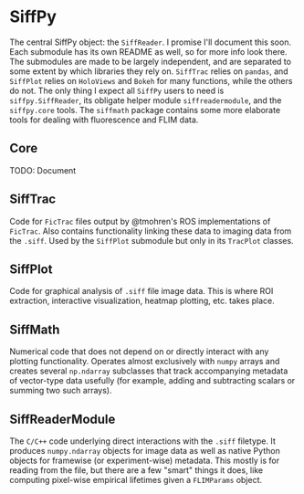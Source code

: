 # SiffPy

The central SiffPy object: the `SiffReader`. I promise I'll document this soon. Each submodule has its own README as well, so for more info look there.
The submodules are made to be largely independent, and are separated to some extent by which libraries they rely on. `SiffTrac` relies on `pandas`, and
`SiffPlot` relies on `HoloViews` and `Bokeh` for many functions, while the others do not. The only thing I expect all `SiffPy` users
to need is `siffpy.SiffReader`, its obligate helper module `siffreadermodule`, and the `siffpy.core` tools. The `siffmath` package contains
some more elaborate tools for dealing with fluorescence and FLIM data.

## Core
TODO: Document

## SiffTrac

Code for `FicTrac` files output by @tmohren's ROS implementations of `FicTrac`. Also contains functionality linking these
data to imaging data from the `.siff`. Used by the `SiffPlot` submodule but only in its `TracPlot` classes.

## SiffPlot

Code for graphical analysis of `.siff` file image data. This is where ROI extraction, interactive visualization, heatmap plotting, etc.
takes place.

## SiffMath

Numerical code that does not depend on or directly interact with any plotting functionality. Operates almost exclusively with
`numpy` arrays and creates several `np.ndarray` subclasses that track accompanying metadata of vector-type data usefully (for 
example, adding and subtracting scalars or summing two such arrays).

## SiffReaderModule

The `C/C++` code underlying direct interactions with the `.siff` filetype. It produces `numpy.ndarray` objects for image data 
as well as native Python objects for framewise (or experiment-wise) metadata. This mostly is for reading from the file, but
there are a few "smart" things it does, like computing pixel-wise empirical lifetimes given a `FLIMParams` object.